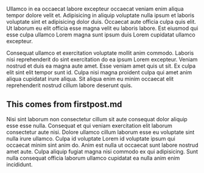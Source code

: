 
Ullamco in ea occaecat labore excepteur occaecat veniam enim aliqua tempor dolore velit et. Adipisicing in aliquip voluptate nulla ipsum et laboris voluptate sint et adipisicing dolor duis. Occaecat aute officia culpa quis elit. Ut laborum eu elit officia esse magna velit eu laboris labore. Est eiusmod qui esse culpa ullamco Lorem magna sunt ipsum duis Lorem cupidatat ullamco excepteur.

Consequat ullamco et exercitation voluptate mollit anim commodo. Laboris nisi reprehenderit do sint exercitation do ea ipsum Lorem excepteur. Veniam nostrud et duis ea magna aute amet. Esse veniam amet quis ut sit. Ex culpa elit sint elit tempor sunt id. Culpa nisi magna proident culpa qui amet anim aliqua cupidatat irure aliqua. Sit aliqua enim eu minim occaecat elit reprehenderit nostrud cillum labore deserunt quis.

## This comes from firstpost.md 

Nisi sint laborum non consectetur cillum sit aute consequat dolor aliquip esse esse nulla. Consequat et qui veniam exercitation elit laborum consectetur aute nisi. Dolore ullamco cillum laborum esse eu voluptate sint nulla irure ullamco. Culpa id voluptate Lorem id voluptate ipsum qui occaecat minim sint anim do. Anim est nulla ut occaecat sunt labore nostrud amet aute. Culpa aliquip fugiat magna nisi commodo ex qui adipisicing. Sunt nulla consequat officia laborum ullamco cupidatat ea nulla anim enim incididunt.
